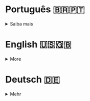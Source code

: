 # Português 🇧🇷🇵🇹

<details>
  <summary>
    Saiba mais
  </summary>
  
  # MySQL All for One
Projeto da [Trybe](https://www.betrybe.com/) - Bloco 20 - Criação de queries em SQL.

## 💻 Projeto

<details>
  <summary><strong>🏆 Meu desempenho</strong></summary><br />

  <img src="project-info/requisitos-all-for-one.png"/>
</details>

## 🚀 Tecnologias
> Este projeto foi desenvolvido com:

- MySQL

## 📌 Habilidades
> Habilidades desenvolvidas:

- Utilizar comandos DDL, DML e DQL em SQL;
- Criar queries para busca e filtragem de dados;
- Criar queries para inserção, atualização e remoção de dados.

## Time de desenvolvimento
> Projeto individual:
  <img align="center" height="150px" width="150px" src="https://avatars.githubusercontent.com/u/67388710?v=4"/>

## 💬 Contatos

<div align="center" style="display: inline_block">
  <a href="https://rabeloguedes.github.io" target="_blank">
    <img height="28rem" src="https://img.shields.io/badge/my_portfolio-3fc337?style=for-the-badge" target="_blank">
  </a> 
  <a href="https://www.linkedin.com/in/al%C3%AA-emmanuel-rabelo-guedes/" target="_blank">
    <img height="28rem" src="https://img.shields.io/badge/LinkedIn-0077B5?style=for-the-badge&logo=linkedin&logoColor=white">
  </a> 
   <a href="mailto:rabeloguedes@proton.me">
     <img src="https://img.shields.io/badge/ProtonMail-8B89CC?style=for-the-badge&logo=protonmail&logoColor=white" target="_blank">
  </a>
</div>
  
</details>

# English 🇺🇸🇬🇧

<details>
  <summary>
    More
  </summary>
  
  # MySQL All for One
Project from [Trybe](https://www.betrybe.com/) - Block 20 - SQL queries creation.

## 💻 Project

<details>
  <summary><strong>🏆 My accomplishment</strong></summary><br />

  <img src="project-info/requisitos-all-for-one.png"/>
</details>

## 🚀 Technologies
> This project was developed with:

- MySQL

## 📌 Skills
> Practiced skills:

- Use DDL, DML e DQL commands in SQL;
- Write queries to search and filter data;
- Write queries to insert, update and delete data.

## Squad
> Single Person Project:
  <img align="center" height="150px" width="150px" src="https://avatars.githubusercontent.com/u/67388710?v=4"/>

## 💬 Contact

<div align="center" style="display: inline_block">
  <a href="https://rabeloguedes.github.io" target="_blank">
    <img height="28rem" src="https://img.shields.io/badge/my_portfolio-3fc337?style=for-the-badge" target="_blank">
  </a> 
  <a href="https://www.linkedin.com/in/al%C3%AA-emmanuel-rabelo-guedes/" target="_blank">
    <img height="28rem" src="https://img.shields.io/badge/LinkedIn-0077B5?style=for-the-badge&logo=linkedin&logoColor=white">
  </a> 
   <a href="mailto:rabeloguedes@proton.me">
     <img src="https://img.shields.io/badge/ProtonMail-8B89CC?style=for-the-badge&logo=protonmail&logoColor=white" target="_blank">
  </a>
</div>
  
</details>

# Deutsch 🇩🇪

<details>
  <summary>
    Mehr
  </summary>
  
  # MySQL All for One
Projekt von [Trybe](https://www.betrybe.com/) - Block 20 - SQL queries Entwicklung.

## 💻 Projekt

<details>
  <summary><strong>🏆 Meine Leistung</strong></summary><br />

  <img src="project-info/requisitos-all-for-one.png"/>
</details>

## 🚀 Technologies
> Dieses Projekt wurde mit den entsprechenden Technologies hergestellt:

- MySQL

## 📌 Fähigkeiten
> Ausgeübte Fähigkeiten:

- Nutzung von DDL, DML e DQL Befehlen in SQL;
- Queries Entwicklung zu Datensuchen und -Filtern;
- Queries Entwicklung zu Dateneinfügung, -Aktualisierung und -Löschen.

## Entwicklungsteam
> Eine Person Projekt:
  <img align="center" height="150px" width="150px" src="https://avatars.githubusercontent.com/u/67388710?v=4"/>

## 💬 Kontakt

<div align="center" style="display: inline_block">
  <a href="https://rabeloguedes.github.io" target="_blank">
    <img height="28rem" src="https://img.shields.io/badge/my_portfolio-3fc337?style=for-the-badge" target="_blank">
  </a> 
  <a href="https://www.linkedin.com/in/al%C3%AA-emmanuel-rabelo-guedes/" target="_blank">
    <img height="28rem" src="https://img.shields.io/badge/LinkedIn-0077B5?style=for-the-badge&logo=linkedin&logoColor=white">
  </a> 
   <a href="mailto:rabeloguedes@proton.me">
     <img src="https://img.shields.io/badge/ProtonMail-8B89CC?style=for-the-badge&logo=protonmail&logoColor=white" target="_blank">
  </a>
</div>
  
</details>

